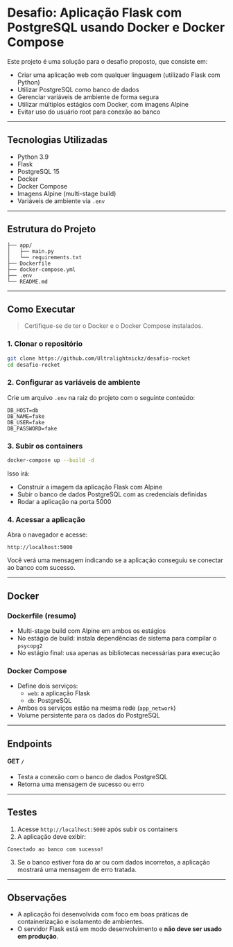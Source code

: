# Desafio: Aplicação Flask com PostgreSQL usando Docker e Docker Compose

Este projeto é uma solução para o desafio proposto, que consiste em:

- Criar uma aplicação web com qualquer linguagem (utilizado Flask com Python)
- Utilizar PostgreSQL como banco de dados
- Gerenciar variáveis de ambiente de forma segura
- Utilizar múltiplos estágios com Docker, com imagens Alpine
- Evitar uso do usuário root para conexão ao banco

---

## Tecnologias Utilizadas

- Python 3.9
- Flask
- PostgreSQL 15
- Docker
- Docker Compose
- Imagens Alpine (multi-stage build)
- Variáveis de ambiente via `.env`

---

## Estrutura do Projeto

```
├── app/
│   ├── main.py
│   └── requirements.txt
├── Dockerfile
├── docker-compose.yml
├── .env
└── README.md
```

---

## Como Executar

> Certifique-se de ter o Docker e o Docker Compose instalados.

### 1. Clonar o repositório

```bash
git clone https://github.com/Ultralightnickz/desafio-rocket
cd desafio-rocket
```

### 2. Configurar as variáveis de ambiente

Crie um arquivo `.env` na raiz do projeto com o seguinte conteúdo:

```env
DB_HOST=db
DB_NAME=fake
DB_USER=fake
DB_PASSWORD=fake
```

### 3. Subir os containers

```bash
docker-compose up --build -d
```

Isso irá:

- Construir a imagem da aplicação Flask com Alpine
- Subir o banco de dados PostgreSQL com as credenciais definidas
- Rodar a aplicação na porta 5000

### 4. Acessar a aplicação

Abra o navegador e acesse:

```
http://localhost:5000
```

Você verá uma mensagem indicando se a aplicação conseguiu se conectar ao banco com sucesso.

---

## Docker

### Dockerfile (resumo)

- Multi-stage build com Alpine em ambos os estágios
- No estágio de build: instala dependências de sistema para compilar o `psycopg2`
- No estágio final: usa apenas as bibliotecas necessárias para execução

### Docker Compose

- Define dois serviços:
  - `web`: a aplicação Flask
  - `db`: PostgreSQL
- Ambos os serviços estão na mesma rede (`app_network`)
- Volume persistente para os dados do PostgreSQL

---

## Endpoints

#### GET `/`

- Testa a conexão com o banco de dados PostgreSQL
- Retorna uma mensagem de sucesso ou erro

---

## Testes

1. Acesse `http://localhost:5000` após subir os containers
2. A aplicação deve exibir:

```
Conectado ao banco com sucesso!
```

3. Se o banco estiver fora do ar ou com dados incorretos, a aplicação mostrará uma mensagem de erro tratada.

---

## Observações

- A aplicação foi desenvolvida com foco em boas práticas de containerização e isolamento de ambientes.
- O servidor Flask está em modo desenvolvimento e **não deve ser usado em produção**.